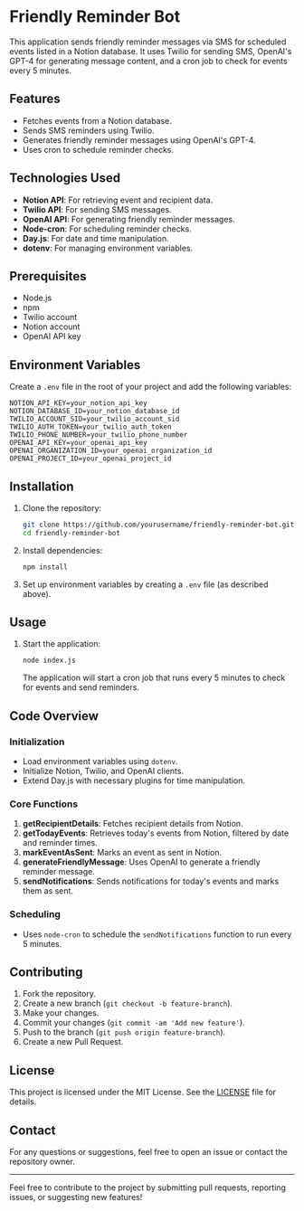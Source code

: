 # Friendly Reminder Bot

This application sends friendly reminder messages via SMS for scheduled events listed in a Notion database. It uses Twilio for sending SMS, OpenAI's GPT-4 for generating message content, and a cron job to check for events every 5 minutes.

## Features
- Fetches events from a Notion database.
- Sends SMS reminders using Twilio.
- Generates friendly reminder messages using OpenAI's GPT-4.
- Uses cron to schedule reminder checks.

## Technologies Used
- **Notion API**: For retrieving event and recipient data.
- **Twilio API**: For sending SMS messages.
- **OpenAI API**: For generating friendly reminder messages.
- **Node-cron**: For scheduling reminder checks.
- **Day.js**: For date and time manipulation.
- **dotenv**: For managing environment variables.

## Prerequisites
- Node.js
- npm
- Twilio account
- Notion account
- OpenAI API key

## Environment Variables
Create a `.env` file in the root of your project and add the following variables:
```env
NOTION_API_KEY=your_notion_api_key
NOTION_DATABASE_ID=your_notion_database_id
TWILIO_ACCOUNT_SID=your_twilio_account_sid
TWILIO_AUTH_TOKEN=your_twilio_auth_token
TWILIO_PHONE_NUMBER=your_twilio_phone_number
OPENAI_API_KEY=your_openai_api_key
OPENAI_ORGANIZATION_ID=your_openai_organization_id
OPENAI_PROJECT_ID=your_openai_project_id
```

## Installation
1. Clone the repository:
   ```sh
   git clone https://github.com/yourusername/friendly-reminder-bot.git
   cd friendly-reminder-bot
   ```
2. Install dependencies:
   ```sh
   npm install
   ```
3. Set up environment variables by creating a `.env` file (as described above).

## Usage
1. Start the application:
   ```sh
   node index.js
   ```
   The application will start a cron job that runs every 5 minutes to check for events and send reminders.

## Code Overview

### Initialization
- Load environment variables using `dotenv`.
- Initialize Notion, Twilio, and OpenAI clients.
- Extend Day.js with necessary plugins for time manipulation.

### Core Functions
1. **getRecipientDetails**: Fetches recipient details from Notion.
2. **getTodayEvents**: Retrieves today's events from Notion, filtered by date and reminder times.
3. **markEventAsSent**: Marks an event as sent in Notion.
4. **generateFriendlyMessage**: Uses OpenAI to generate a friendly reminder message.
5. **sendNotifications**: Sends notifications for today's events and marks them as sent.

### Scheduling
- Uses `node-cron` to schedule the `sendNotifications` function to run every 5 minutes.

## Contributing
1. Fork the repository.
2. Create a new branch (`git checkout -b feature-branch`).
3. Make your changes.
4. Commit your changes (`git commit -am 'Add new feature'`).
5. Push to the branch (`git push origin feature-branch`).
6. Create a new Pull Request.

## License
This project is licensed under the MIT License. See the [LICENSE](LICENSE) file for details.

## Contact
For any questions or suggestions, feel free to open an issue or contact the repository owner.

---

Feel free to contribute to the project by submitting pull requests, reporting issues, or suggesting new features!